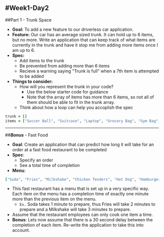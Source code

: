 #Week1-Day2
---

##Part 1 - Trunk Space
- **Goal:** To add a new feature to our driverless car application.
- **Feature:** Our car has an average sized trunk. It can hold up to 6 items, but no more. Write an application that can keep track of what items are currently in the trunk and have it stop me from adding more items once I am up to 6.
- **Spec:**
  - Add items to the trunk
  - Be prevented from adding more than 6 items
  - Recieve a warning saying "Trunk is full" when a 7th item is attempted to be added
- **Things to consider:**
	- How will you represent the trunk in your code?
      - Use the below starter code for guidance
      - Note that the array of items has more than 6 items, so not all of them should be able to fit in the trunk array.
  - Think about how a loop can help you accoplish the spec

```ruby
trunk = []
items = ["Soccer Ball", "Suitcase", "Laptop", "Grocery Bag", "Gym Bag", "Jumper Cables", "Ice Scraper", "Spare Tire", "Shoes"]
```
---
##***Bonus*** - Fast Food

- **Goal**: Create an application that can predict how long it will take for an order at a fast food restaurant to be completed
- **Spec**:
  - Specify an order
  - See a total time of completion
- **Menu**:
```ruby
["Soda", "Fries", "Milkshake", "Chicken Tenders", "Hot Dog", "Hamburger", "Chicken Sandwich", "Double Cheeseburger", "Pizza"]
```
- This fast restaurant has a menu that is set up in a very specific way. Each item on the menu has a completion time of exactly one minute more than the previous item on the menu.
  - `Ex.` Soda takes 1 minute to prepare, thus Fries will take 2 minutes to prepare and a Milkshake will take 3 minutes to prepare.
- Assume that the restaurant employees can only cook one item a time.
- **Bonus**: Lets now assume that there is a 30 second delay between the completion of each item. Re-write the application to take this into account.
